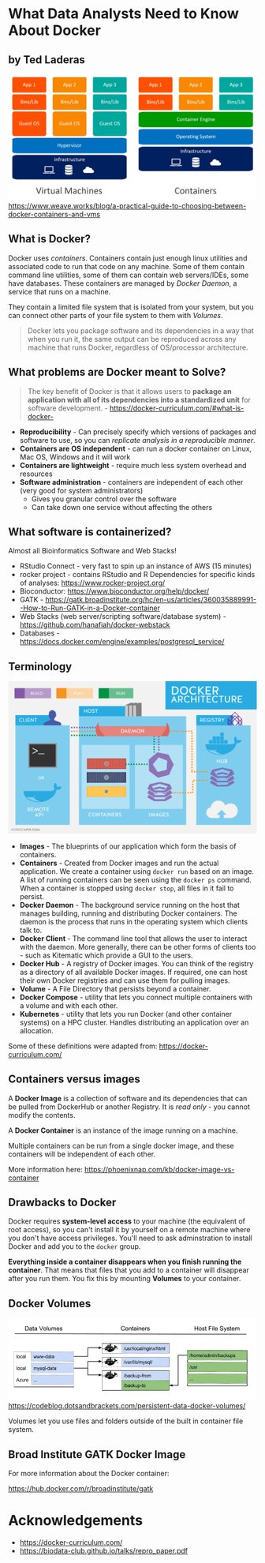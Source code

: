 # What Data Analysts Need to Know About Docker
## by Ted Laderas 

![](images/containers-vs-virtual-machines.jpg)
https://www.weave.works/blog/a-practical-guide-to-choosing-between-docker-containers-and-vms

## What is Docker?

Docker uses *containers*. Containers contain just enough linux utilities and associated code to run that code on any machine. Some of them contain command line utilities, some of them can contain web servers/IDEs, some have databases. These containers are managed by *Docker Daemon*, a service that runs on a machine.

They contain a limited file system that is isolated from your system, but you can connect other parts of your file system to them with *Volumes*.

> Docker lets you package software and its dependencies in a way that when you run it, the same output can be reproduced across any machine that runs Docker, regardless of OS/processor architecture.

## What problems are Docker meant to Solve?

> The key benefit of Docker is that it allows users to **package an application with all of its dependencies into a standardized unit** for software development. - https://docker-curriculum.com/#what-is-docker-

- **Reproducibility** - Can precisely specify which versions of packages and software to use, so you can *replicate analysis in a reproducible manner*.
- **Containers are OS independent** - can run a docker container on Linux, Mac OS, Windows and it will work
- **Containers are lightweight** - require much less system overhead and resources
- **Software administration** - containers are independent of each other (very good for system administrators)
    - Gives you granular control over the software
    - Can take down one service without affecting the others

## What software is containerized?

Almost all Bioinformatics Software and Web Stacks!

- RStudio Connect - very fast to spin up an instance of AWS (15 minutes)
- rocker project - contains RStudio and R Dependencies for specific kinds of analyses: https://www.rocker-project.org/
- Bioconductor: https://www.bioconductor.org/help/docker/
- GATK - https://gatk.broadinstitute.org/hc/en-us/articles/360035889991--How-to-Run-GATK-in-a-Docker-container
- Web Stacks (web server/scripting software/database system) - https://github.com/hanafiah/docker-webstack
- Databases - https://docs.docker.com/engine/examples/postgresql_service/

## Terminology

![](images/docker.png)

- **Images** - The blueprints of our application which form the basis of containers.
- **Containers** - Created from Docker images and run the actual application. We create a container using `docker run` based on an image. A list of running containers can be seen using the `docker ps` command. When a container is stopped using `docker stop`, all files in it fail to persist.
- **Docker Daemon** - The background service running on the host that manages building, running and distributing Docker containers. The daemon is the process that runs in the operating system which clients talk to.
- **Docker Client** - The command line tool that allows the user to interact with the daemon. More generally, there can be other forms of clients too - such as Kitematic which provide a GUI to the users.
- **Docker Hub** - A registry of Docker images. You can think of the registry as a directory of all available Docker images. If required, one can host their own Docker registries and can use them for pulling images.
- **Volume** - A File Directory that persists beyond a container.
- **Docker Compose** - utility that lets you connect multiple containers with a volume and with each other. 
- **Kubernetes** - utility that lets you run Docker (and other container systems) on a HPC cluster. Handles distributing an application over an allocation.

Some of these definitions were adapted from: https://docker-curriculum.com/

## Containers versus images

A **Docker Image** is a collection of software and its dependencies that can be pulled from DockerHub or another Registry. It is *read only* - you cannot modify the contents.

A **Docker Container** is an instance of the image running on a machine. 

Multiple containers can be run from a single docker image, and these containers will be independent of each other.

More information here: https://phoenixnap.com/kb/docker-image-vs-container

## Drawbacks to Docker

Docker requires **system-level access** to your machine (the equivalent of root access), so you can't install it by yourself on a remote machine where you don't have access privileges. You'll need to ask adminstration to install Docker and add you to the `docker` group. 

**Everything inside a container disappears when you finish running the container**. That means that files that you add to a container will disappear after you run them. You fix this by mounting **Volumes** to your container. 

## Docker Volumes

![Docker Volumes](images/docker-volumes.jpg)
https://codeblog.dotsandbrackets.com/persistent-data-docker-volumes/

Volumes let you use files and folders outside of the built in container file system. 

## Broad Institute GATK Docker Image

For more information about the Docker container:

https://hub.docker.com/r/broadinstitute/gatk

# Acknowledgements

- https://docker-curriculum.com/
- https://biodata-club.github.io/talks/repro_paper.pdf
